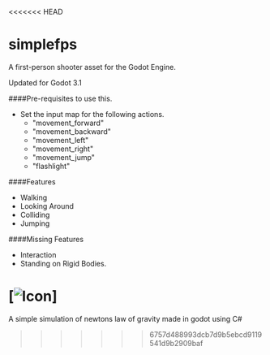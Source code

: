 <<<<<<< HEAD
# simplefps
A first-person shooter asset for the Godot Engine.

Updated for Godot 3.1

####Pre-requisites to use this.

- Set the input map for the following actions.
    + "movement_forward"
    + "movement_backward"
    + "movement_left"
    + "movement_right"
    + "movement_jump"
    + "flashlight"

####Features

- Walking
- Looking Around
- Colliding
- Jumping

####Missing Features

- Interaction
- Standing on Rigid Bodies.

[![Icon](simplefps-icon.png)]
=======
A simple simulation of newtons law of gravity made in godot using C#
>>>>>>> 6757d488993dcb7d9b5ebcd9119541d9b2909baf
